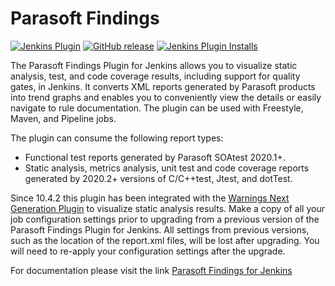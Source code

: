 Parasoft Findings
===

[![Jenkins Plugin](https://img.shields.io/jenkins/plugin/v/parasoft-findings.svg)](https://plugins.jenkins.io/parasoft-findings)
[![GitHub release](https://img.shields.io/github/release/jenkinsci/parasoft-findings-plugin.svg?label=changelog)](https://github.com/jenkinsci/parasoft-findings-plugin/releases/latest)
[![Jenkins Plugin Installs](https://img.shields.io/jenkins/plugin/i/parasoft-findings.svg?color=blue)](https://plugins.jenkins.io/parasoft-findings)


The Parasoft Findings Plugin for Jenkins allows you to visualize static analysis, test, and code coverage results, including support for quality gates, in Jenkins. It converts XML reports generated
by Parasoft products into trend graphs and enables you to conveniently
view the details or easily navigate to rule documentation. The plugin
can be used with Freestyle, Maven, and Pipeline jobs.

The plugin can consume the following report types:

-   Functional test reports generated by Parasoft SOAtest 2020.1+.
-   Static analysis, metrics analysis, unit test and code coverage reports generated
    by 2020.2+ versions of C/C++test, Jtest, and dotTest.


Since 10.4.2 this plugin has been integrated with the [Warnings Next
Generation
Plugin](https://wiki.jenkins.io/display/JENKINS/Warnings+Next+Generation+Plugin) to
visualize static analysis results. Make a copy of all your job
configuration settings prior to upgrading from a previous version of the
Parasoft Findings Plugin for Jenkins. All settings from previous
versions, such as the location of the report.xml files, will be lost
after upgrading. You will need to re-apply your configuration settings
after the upgrade.


For documentation please visit the link [Parasoft Findings for
Jenkins](https://docs.parasoft.com/display/FINDS/Parasoft+Findings+for+Jenkins)
